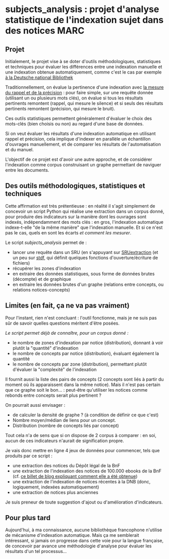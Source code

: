 # subjects_analysis : projet d'analyse statistique de l'indexation sujet dans des notices MARC

## Projet

Initialement, le projet vise à se doter d'outils méthodologiques, statistiques et techniques pour évaluer les différences entre une indexation manuelle et une indexation obtenue automatiquement, comme c'est le cas par exemple [à la Deutsche national Bibliothek](http://library.ifla.org/2213/)

Traditionnellement, on évalue la pertinence d'une indexation avec [la mesure du rappel et de la précision](https://fr.wikipedia.org/wiki/Pr%C3%A9cision_et_rappel) : pour faire simple, sur une requête donnée (utilisant un ou plusieurs mots clés), on évalue si tous les résultats pertinents remontent (rappel, qui mesure le silence) et si seuls des résultats pertinents remontent (précision, qui mesure le bruit).

Ces outils statistiques permettent généralement d'évaluer le choix des mots-clés (bien choisis ou non) au regard d'une base de données.

Si on veut évaluer les résultats d'une indexation automatique en utilisant rappel et précision, cela implique d'indexer en parallèle un échantillon d'ouvrages manuellement, et de comparer les résultats de l'automatisation et du manuel.

L'objectif de ce projet est d'avoir une autre approche, et de considérer l'indexation comme corpus construisant un graphe permettant de naviguer entre les documents.

## Des outils méthodologiques, statistiques et techniques

Cette affirmation est très prétentieuse : en réalité il s'agit simplement de concevoir un script Python qui réalise une extraction dans un corpus donné, pour produire des indicateurs sur la manière dont les ouvrages sont indexés, indépendamment des mots clés : en gros, l'indexation automatique indexe-t-elle "de la même manière" que l'indexation manuelle. Et si ce n'est pas le cas, quels en sont les écarts *et comment les mesurer*.

Le script *subjects_analysis* permet de :
- lancer une requête dans un SRU (en s'appuyant sur [SRUextraction](https://github.com/Lully/bnf-sru/blob/master/SRUextraction.py) (et un peu sur [stdf](https://github.com/Lully/bnf-sru/blob/master/stdf.py), qui définit quelques fonctions d'ouverture/écriture de fichiers)
- récupérer les zones d'indexation
- en extraire des données statistiques, sous forme de données brutes (décompte) et de graphique
- en extraire les données brutes d'un graphe (relations entre concepts, ou relations notices-concepts)

## Limites (en fait, ça ne va pas vraiment)

Pour l'instant, rien n'est concluant : l'outil fonctionne, mais je ne suis pas sûr de savoir quelles questions méritent d'être posées.

*Le script permet déjà de connaître, pour un corpus donné :*
- le nombre de zones d'indexation par notice (distribution), donnant à voir plutôt la "quantité" d'indexation
- le nombre de concepts par notice (distribution), évaluant également la quantité
- le nombre de concepts par zone (distribution), permettant plutôt d'évaluer la "complexité" de l'indexation

Il fournit aussi la liste des pairs de concepts (2 concepts sont liés à partir du moment où ils apparaissent dans la même notice). Mais il n'est pas certain que ce graphe soit le bon... : peut-être qu'utiliser les notices comme rebonds entre concepts serait plus pertinent ?

On pourrait aussi envisager :
- de calculer la densité de graphe ? (à condition de définir ce que c'est)
- Nombre moyen/médian de liens pour un concept. 
- Distribution (nombre de concepts liés par concept)

Tout cela n'a de sens que si on dispose de 2 corpus à comparer : en soi, aucun de ces indicateurs n'aurait de signification propre.

Je vais donc mettre en ligne 4 jeux de données pour commencer, tels que produits par ce script :
- une extraction des notices du Dépôt légal de la BnF
- une extraction de l'indexation des notices de 100.000 ebooks de la BnF (cf. [ce billet de blog expliquant comment elle a été obtenue](https://bibliotheques.wordpress.com/2018/07/09/des-milliers-de-ebooks-et-de-liens-dans-le-catalogue-de-la-bnf/))
- une extraction de l'indexation de notices récentes à la DNB (donc, logiquement, indexées automatiquement)
- une extraction de notices plus anciennes

Je suis preneur de toute suggestion d'ajout ou d'amélioration d'indicateurs.

## Pour plus tard

Aujourd'hui, à ma connaissance, aucune bibliothèque francophone n'utilise de mécanisme d'indexation automatique. Mais ça me semblerait intéressant, si jamais on progresse dans cette voie pour la langue française, de concevoir par avance une méthodologie d'analyse pour évaluer les résultats d'un tel processus...